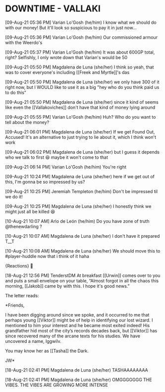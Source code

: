 # DOWNTIME - VALLAKI

[09-Aug-21 05:36 PM] Varian Lo'Gosh (he/him)
I know what we should do with our money! But it'll look so suspicious to pay it in just now...

[09-Aug-21 05:36 PM] Varian Lo'Gosh (he/him)
Our commissioned armour with the Weerdo's


[09-Aug-21 05:37 PM] Varian Lo'Gosh (he/him)
It was about 600GP total, right? Selfishly, I only wrote down that Varian's would be 50


[09-Aug-21 05:50 PM] Magdalena de Luna (she/her)
I think so yeah, that was to cover everyone's including [[Freek and Myrtle]]'s das


[09-Aug-21 05:50 PM] Magdalena de Luna (she/her)
we only have 300 of it right now, but I WOULD like to use it as a big "hey who do you think paid us to do this"


[09-Aug-21 05:50 PM] Magdalena de Luna (she/her)
since it kind of seems like even the [[Vallakoviches]] don't have that kind of money lying around


[09-Aug-21 05:55 PM] Varian Lo'Gosh (he/him)
Huh? Who do you want to tell about the money?


[09-Aug-21 06:01 PM] Magdalena de Luna (she/her)
If we get Found Out, Accused! It's an alternative to just trying to lie about it, which I think won't work


[09-Aug-21 06:02 PM] Magdalena de Luna (she/her)
but I guess it depends who we talk to first 😆 maybe it won't come to that


[09-Aug-21 06:14 PM] Varian Lo'Gosh (he/him)
You're right


[09-Aug-21 10:24 PM] Magdalena de Luna (she/her)
here if we get out of this, I'm gonna be so impressed by us?


[09-Aug-21 10:25 PM] Jeremiah Templeton (he/him)
Don't be impressed til we do it!


[09-Aug-21 10:25 PM] Magdalena de Luna (she/her)
I honestly think we might just all be killed 😆


[10-Aug-21 10:07 AM] Arlo de León (he/him)
Do you have zone of truth @thenewdarling ?


[10-Aug-21 10:07 AM] Magdalena de Luna (she/her)
I don't have it prepared T__T


[10-Aug-21 10:08 AM] Magdalena de Luna (she/her)
We should move this to #player-huddle now that i think of it haha

{Reactions}
👀 

[18-Aug-21 12:56 PM] TenderstDM
At breakfast [[Urwin]] comes over to you and puts a small envelope on your table, “Almost forgot in all the chaos this morning, [[Jakob]] came by with this. I hope it's good news."

The letter reads:

*Friends,

I have been digging around since we spoke, and it occurred to me that perhaps young [[Viktor]] might be of help in identifying our lost wizard. I mentioned to him your interest and he became most exited indeed! His grandfather hid most of the city’s records decades back, but [[Viktor]] has since recovered many of the arcane texts for his studies. We have uncovered a name, Iggwilv.

You may know her as [[Tasha]] the Dark.

JW*


[18-Aug-21 02:41 PM] Magdalena de Luna (she/her)
TASHAAAAAAAA


[18-Aug-21 02:41 PM] Magdalena de Luna (she/her)
OMGGGGGGG THE VIBES. THE VIBES ARE GROWING MORE INTENSE

